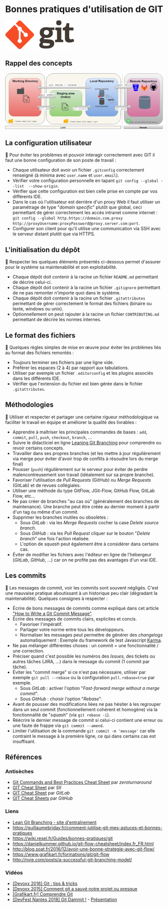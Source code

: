 # Bonnes pratiques d'utilisation de GIT

![logo](images/git_logo.png)

## Rappel des concepts

![concept](images/git_concepts_en.png)

## La configuration utilisateur

:pushpin: Pour éviter les problèmes et pouvoir interagir correctement avec GIT il faut une bonne configuration de son poste de travail :

* Chaque utilisateur doit avoir un fichier `.gitconfig` correctement renseigné (à minima avec `user.name` et `user.email`).
* Vérifier votre configuration personnelle en tapant `git config --global --list  --show-origin`.
* Vérifier que cette configuration est bien celle prise en compte par vos différents IDE.
* Dans le cas où l'utilisateur est derrière d'un proxy Web il faut utiliser un paramétrage de type "_domain specific_" plutôt que global, ceci permettant de gérer correctement les accès intranet comme internet : `git config --global http.https://domain.com.proxy http://proxyUsername:proxyPassword@proxy.server.com:port`.
* Configurer son client pour qu'il utilise une communication via SSH avec le serveur distant plutôt que via HTTPS.

## L'initialisation du dépôt

:pushpin: Respecter les quelques éléments présentés ci-dessous permet d'assurer pour le système sa maintenabilité et son exploitabilité.

* Chaque dépôt doit contenir à la racine un fichier `README.md` permettant de décrire celui-ci.
* Chaque dépôt doit contenir à la racine un fichier `.gitignore` permettant de ne pas remonter n'importe quoi dans le système.
* Chaque dépôt doit contenir à la racine un fichier `.gitattributes` permettant de gérer correctement le format des fichiers (binaire ou texte, windows ou unix).
* Optionnellement on peut rajouter à la racine un fichier `CONTRIBUTING.md` permettant de décrire les normes internes.

## Le format des fichiers

:pushpin: Quelques règles simples de mise en œuvre pour éviter les problèmes liés au format des fichiers remontés :

* Toujours terminer ses fichiers par une ligne vide.
* Préférer les espaces (2 à 4) par rapport aux tabulations.
* Utiliser par exemple un fichier `.editorconfig` et les plugins associés dans les différents IDE.
* Vérifier que l'extension du fichier est bien gérée dans le fichier `.gitattributes`.

## Méthodologies

:pushpin: Utiliser et respecter et partager une certaine rigueur méthodologique va faciliter le travail en équipe et améliorer la qualité des livrables :

* Apprendre à maîtriser les principales commandes de bases : `add`, `commit`, `pull`, `push`, `checkout`, `branch`, ...
* Suivre le didacticiel en ligne [Leaning Git Branching](https://learngitbranching.js.org/) pour comprendre ou revoir certains concepts.
* Travailler dans ses propres branches (et les mettre à jour régulièrement via merge pour éviter d'avoir trop de conflits à résoudre lors du merge final)
* Pousser (`push`) régulièrement sur le serveur pour éviter de perdre malencontreusement son travail (idéalement sur sa propre branche).
* Favoriser l'utilisation de _Pull Requests_ (GitHub) ou _Merge Requests_ (GitLab) et de revues collégiales.
* Utiliser une méthode du type GitFlow, JGit-Flow, GitHub Flow, GitLab Flow, etc...
* Ne pas créer de branches "au cas où" (généralement des branches de maintenance). Une branche peut être créée au dernier moment à partir d'un tag ou même d'un commit.
* Supprimer les branches inutiles ou obsolètes :
  * Sous _GitLab_ : via les _Merge Requests_ cocher la case _Delete source branch_.
  * Sous _GitHub_ : via les _Pull Request_ cliquer sur le bouton "_Delete branch_" une fois l'action réalisée.
  * L'option de _squash_ peut également être à considérer dans certains cas.
* Éviter de modifier les fichiers avec l'éditeur en ligne de l'hébergeur (_GitLab_, _GitHub_, ...) car on ne profite pas des avantages d'un vrai IDE.

## Les commits

:pushpin: Les messages de commit, voir les commits sont souvent négligés. C'est une mauvaise pratique aboutissant à un historique peu clair (dégradant la maintenabilité). Quelques consignes à respecter :

* Écrire de bons messages de commits comme expliqué dans cet article ["How to Write a Git Commit Message"](https://chris.beams.io/posts/git-commit/).
* Écrire des messages de commits clairs, explicites et concis.
  * Favoriser l'impératif.
  * Partager votre norme entre tous les développeurs.
  * Normaliser les messages peut permettre de générer des _changelogs_ automatiquement : Exemple du framework de test Javascript [Karma](http://karma-runner.github.io/3.0/dev/git-commit-msg.html).
* Ne pas mélanger différentes choses : un commit = une fonctionnalité / une correction.
* Préciser quand c'est possible les numéros des _Issues_, des tickets ou autres tâches (JIRA, ...) dans le message du commit (1 commit par tâche).
* Éviter les "commit merge" si ce n'est pas nécessaire, utiliser par exemple `git pull --rebase` ou la configuration `pull.rebase=true` par exemple.
  * Sous _GitLab_ : activer l'option "_Fast-forward merge without a merge commit_".
  * Sous _GitHub_ : choisir l'option "_Rebase_".
* Avant de pousser des modifications liées ne pas hésiter à les regrouper dans un seul commit (fonctionnellement cohérent et homogène) via la fonctionnalité de "_squash_" (via `git rebase -i`).
* Réécrire le dernier message de commit si celui-ci contient une erreur ou une faute de frappe via `git commit --amend`.
* Limiter l'utilisation de la commande `git commit -m 'message'` car elle contraint le message à la première ligne, ce qui dans certains cas est insuffisant.

## Références

### Antisèches

* [Git Commands and Best Practices Cheat Sheet](https://zeroturnaround.com/rebellabs/git-commands-and-best-practices-cheat-sheet/) par _zeroturnaround_
* [GIT Cheat Sheet](https://groupe-sii.github.io/cheat-sheets/git/index.html) par _SII_
* [GIT Cheat Sheet](https://about.gitlab.com/images/press/git-cheat-sheet.pdf) par _GitLab_
* [GIT Cheat Sheets](https://github.github.com/training-kit/) par _GitHub_

### Liens

* [Lean Git Branching - site d'entraînement](https://pcottle.github.com/learnGitBranching/?demo)
* <https://guillaumebriday.fr/comment-jutilise-git-mes-astuces-et-bonnes-pratiques>
* <https://wiki.resel.fr/Guides/bonnes-pratiques/git>
* <https://danielkummer.github.io/git-flow-cheatsheet/index.fr_FR.html>
* <http://blog.soat.fr/2016/12/avoir-une-bonne-strategie-avec-git-flow/>
* <https://www.grafikart.fr/formations/git/git-flow>
* <http://nvie.com/posts/a-successful-git-branching-model/>

### Vidéos

* [[Devoxx 2016] Git : tips & tricks](https://www.youtube.com/watch?v=B5F1tU9dFOo)
* [[Devoxx 2015] Comment git a sauvé notre projet ou presque](https://www.youtube.com/watch?v=WVZKzFnfii4)
* [[Grafikart.fr] Comprendre Git](https://www.youtube.com/watch?v=D5QGiIM1j20)
* [[DevFest Nantes 2018] Git Dammit !](https://www.youtube.com/watch?v=Rnh5QK__pLA) - [Présentation](https://mghignet.github.io/git-dammit-talk/)
